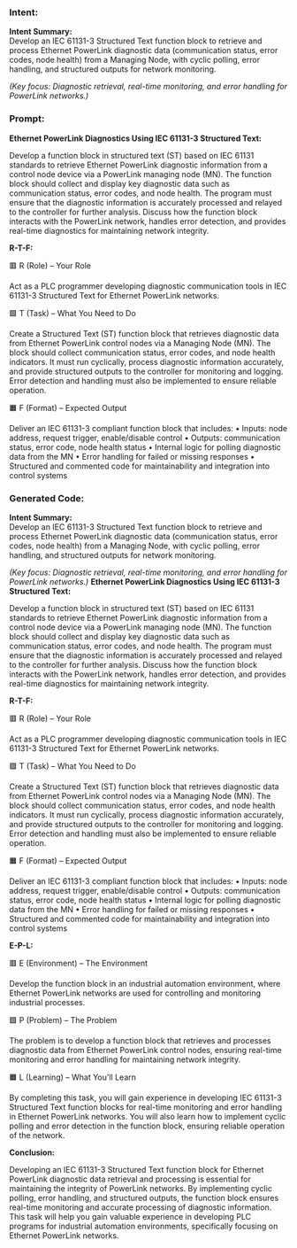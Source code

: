 ### Intent:
**Intent Summary:**  
Develop an IEC 61131-3 Structured Text function block to retrieve and process Ethernet PowerLink diagnostic data (communication status, error codes, node health) from a Managing Node, with cyclic polling, error handling, and structured outputs for network monitoring.  

*(Key focus: Diagnostic retrieval, real-time monitoring, and error handling for PowerLink networks.)*

### Prompt:
**Ethernet PowerLink Diagnostics Using IEC 61131-3 Structured Text:**

Develop a function block in structured text (ST) based on IEC 61131 standards to retrieve Ethernet PowerLink diagnostic information from a control node device via a PowerLink managing node (MN). The function block should collect and display key diagnostic data such as communication status, error codes, and node health. The program must ensure that the diagnostic information is accurately processed and relayed to the controller for further analysis. Discuss how the function block interacts with the PowerLink network, handles error detection, and provides real-time diagnostics for maintaining network integrity.

**R-T-F:**

🟥 R (Role) – Your Role

Act as a PLC programmer developing diagnostic communication tools in IEC 61131-3 Structured Text for Ethernet PowerLink networks.

🟩 T (Task) – What You Need to Do

Create a Structured Text (ST) function block that retrieves diagnostic data from Ethernet PowerLink control nodes via a Managing Node (MN). The block should collect communication status, error codes, and node health indicators. It must run cyclically, process diagnostic information accurately, and provide structured outputs to the controller for monitoring and logging. Error detection and handling must also be implemented to ensure reliable operation.

🟧 F (Format) – Expected Output

Deliver an IEC 61131-3 compliant function block that includes:
	•	Inputs: node address, request trigger, enable/disable control
	•	Outputs: communication status, error code, node health status
	•	Internal logic for polling diagnostic data from the MN
	•	Error handling for failed or missing responses
	•	Structured and commented code for maintainability and integration into control systems

### Generated Code:
**Intent Summary:**  
Develop an IEC 61131-3 Structured Text function block to retrieve and process Ethernet PowerLink diagnostic data (communication status, error codes, node health) from a Managing Node, with cyclic polling, error handling, and structured outputs for network monitoring.  

*(Key focus: Diagnostic retrieval, real-time monitoring, and error handling for PowerLink networks.)*
**Ethernet PowerLink Diagnostics Using IEC 61131-3 Structured Text:**

Develop a function block in structured text (ST) based on IEC 61131 standards to retrieve Ethernet PowerLink diagnostic information from a control node device via a PowerLink managing node (MN). The function block should collect and display key diagnostic data such as communication status, error codes, and node health. The program must ensure that the diagnostic information is accurately processed and relayed to the controller for further analysis. Discuss how the function block interacts with the PowerLink network, handles error detection, and provides real-time diagnostics for maintaining network integrity.

**R-T-F:**

🟥 R (Role) – Your Role

Act as a PLC programmer developing diagnostic communication tools in IEC 61131-3 Structured Text for Ethernet PowerLink networks.

🟩 T (Task) – What You Need to Do

Create a Structured Text (ST) function block that retrieves diagnostic data from Ethernet PowerLink control nodes via a Managing Node (MN). The block should collect communication status, error codes, and node health indicators. It must run cyclically, process diagnostic information accurately, and provide structured outputs to the controller for monitoring and logging. Error detection and handling must also be implemented to ensure reliable operation.

🟧 F (Format) – Expected Output

Deliver an IEC 61131-3 compliant function block that includes:
	•	Inputs: node address, request trigger, enable/disable control
	•	Outputs: communication status, error code, node health status
	•	Internal logic for polling diagnostic data from the MN
	•	Error handling for failed or missing responses
	•	Structured and commented code for maintainability and integration into control systems

**E-P-L:**

🟥 E (Environment) – The Environment

Develop the function block in an industrial automation environment, where Ethernet PowerLink networks are used for controlling and monitoring industrial processes.

🟩 P (Problem) – The Problem

The problem is to develop a function block that retrieves and processes diagnostic data from Ethernet PowerLink control nodes, ensuring real-time monitoring and error handling for maintaining network integrity.

🟧 L (Learning) – What You'll Learn

By completing this task, you will gain experience in developing IEC 61131-3 Structured Text function blocks for real-time monitoring and error handling in Ethernet PowerLink networks. You will also learn how to implement cyclic polling and error detection in the function block, ensuring reliable operation of the network.

**Conclusion:**

Developing an IEC 61131-3 Structured Text function block for Ethernet PowerLink diagnostic data retrieval and processing is essential for maintaining the integrity of PowerLink networks. By implementing cyclic polling, error handling, and structured outputs, the function block ensures real-time monitoring and accurate processing of diagnostic information. This task will help you gain valuable experience in developing PLC programs for industrial automation environments, specifically focusing on Ethernet PowerLink networks.
